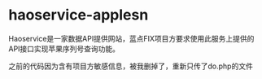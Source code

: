 # haoservice-applesn
Haoservice是一家数据API提供网站，蓝点FIX项目方要求使用此服务上提供的API接口实现苹果序列号查询功能。


之前的代码因为含有项目方敏感信息，被我删掉了，重新只传了do.php的文件
